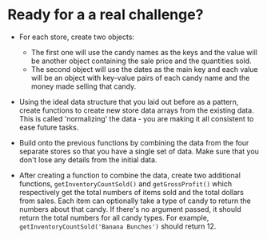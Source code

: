# Ready for a a real challenge?

 - For each store, create two objects:
    * The first one will use the candy names as the keys and the value will be another object containing the sale price and the quantities sold.
    * The second object will use the dates as the main key and each value will be an object with key-value pairs of each candy name and the money made selling that candy.


 - Using the ideal data structure that you laid out before as a pattern, create functions to create new store data arrays from the existing data. This is called 'normalizing' the data - you are making it all consistent to ease future tasks.


 - Build onto the previous functions by combining the data from the four separate stores so that you have a single set of data. Make sure that you don't lose any details from the initial data.


 - After creating a function to combine the data, create two additional functions, `getInventoryCountSold()` and `getGrossProfit()` which respectively get the total numbers of items sold and the total dollars from sales. Each item can optionally take a type of candy to return the numbers about that candy. If there's no argument passed, it should return the total numbers for all candy types. For example, `getInventoryCountSold('Banana Bunches')` should return 12.